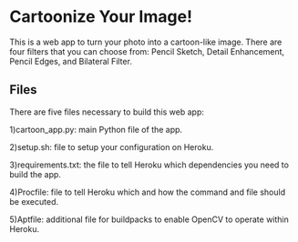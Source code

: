 # Cartoonize Your Image!

This is a web app to turn your photo into a cartoon-like image. There are four filters that you can choose from: Pencil Sketch, Detail Enhancement, Pencil Edges, and Bilateral Filter.

## Files
There are five files necessary to build this web app:

1)cartoon_app.py: main Python file of the app.

2)setup.sh: file to setup your configuration on Heroku.

3)requirements.txt: the file to tell Heroku which dependencies you need to build the app.

4)Procfile: file to tell Heroku which and how the command and file should be executed.

5)Aptfile: additional file for buildpacks to enable OpenCV to operate within Heroku.



